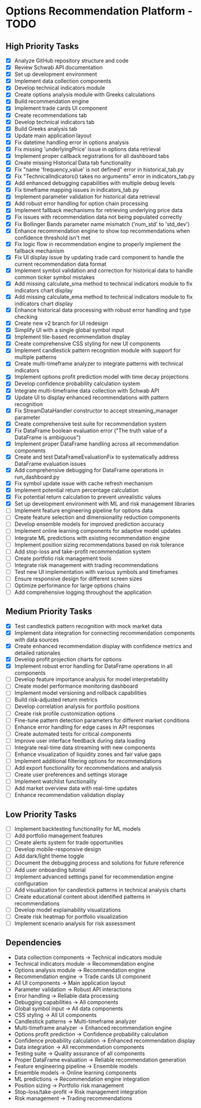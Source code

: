 # Options Recommendation Platform - TODO

## High Priority Tasks

- [x] Analyze GitHub repository structure and code
- [x] Review Schwab API documentation
- [x] Set up development environment
- [x] Implement data collection components
- [x] Develop technical indicators module
- [x] Create options analysis module with Greeks calculations
- [x] Build recommendation engine
- [x] Implement trade cards UI component
- [x] Create recommendations tab
- [x] Develop technical indicators tab
- [x] Build Greeks analysis tab
- [x] Update main application layout
- [x] Fix datetime handling error in options analysis
- [x] Fix missing 'underlyingPrice' issue in options data retrieval
- [x] Implement proper callback registrations for all dashboard tabs
- [x] Create missing Historical Data tab functionality
- [x] Fix "name 'frequency_value' is not defined" error in historical_tab.py
- [x] Fix "TechnicalIndicators() takes no arguments" error in indicators_tab.py
- [x] Add enhanced debugging capabilities with multiple debug levels
- [x] Fix timeframe mapping issues in indicators_tab.py
- [x] Implement parameter validation for historical data retrieval
- [x] Add robust error handling for option chain processing
- [x] Implement fallback mechanisms for retrieving underlying price data
- [x] Fix issues with recommendation data not being populated correctly
- [x] Fix Bollinger Bands parameter name mismatch ('num_std' to 'std_dev')
- [x] Enhance recommendation engine to show top recommendations when confidence threshold isn't met
- [x] Fix logic flow in recommendation engine to properly implement the fallback mechanism
- [x] Fix UI display issue by updating trade card component to handle the current recommendation data format
- [x] Implement symbol validation and correction for historical data to handle common ticker symbol mistakes
- [x] Add missing calculate_sma method to technical indicators module to fix indicators chart display
- [x] Add missing calculate_ema method to technical indicators module to fix indicators chart display
- [x] Enhance historical data processing with robust error handling and type checking
- [x] Create new v2 branch for UI redesign
- [x] Simplify UI with a single global symbol input
- [x] Implement tile-based recommendation display
- [x] Create comprehensive CSS styling for new UI components
- [x] Implement candlestick pattern recognition module with support for multiple patterns
- [x] Create multi-timeframe analyzer to integrate patterns with technical indicators
- [x] Implement options profit prediction model with time decay projections
- [x] Develop confidence probability calculation system
- [x] Integrate multi-timeframe data collection with Schwab API
- [x] Update UI to display enhanced recommendations with pattern recognition
- [x] Fix StreamDataHandler constructor to accept streaming_manager parameter
- [x] Create comprehensive test suite for recommendation system
- [x] Fix DataFrame boolean evaluation error ("The truth value of a DataFrame is ambiguous")
- [x] Implement proper DataFrame handling across all recommendation components
- [x] Create and test DataFrameEvaluationFix to systematically address DataFrame evaluation issues
- [x] Add comprehensive debugging for DataFrame operations in run_dashboard.py
- [x] Fix symbol update issue with cache refresh mechanism
- [x] Implement potential return percentage calculation
- [x] Fix potential return calculation to prevent unrealistic values
- [x] Set up development environment with ML and risk management libraries
- [ ] Implement feature engineering pipeline for options data
- [ ] Create feature selection and dimensionality reduction components
- [ ] Develop ensemble models for improved prediction accuracy
- [ ] Implement online learning components for adaptive model updates
- [ ] Integrate ML predictions with existing recommendation engine
- [ ] Implement position sizing recommendations based on risk tolerance
- [ ] Add stop-loss and take-profit recommendation system
- [ ] Create portfolio risk management tools
- [ ] Integrate risk management with trading recommendations
- [ ] Test new UI implementation with various symbols and timeframes
- [ ] Ensure responsive design for different screen sizes
- [ ] Optimize performance for large options chains
- [ ] Add comprehensive logging throughout the application

## Medium Priority Tasks

- [x] Test candlestick pattern recognition with mock market data
- [x] Implement data integration for connecting recommendation components with data sources
- [x] Create enhanced recommendation display with confidence metrics and detailed rationales
- [x] Develop profit projection charts for options
- [x] Implement robust error handling for DataFrame operations in all components
- [ ] Develop feature importance analysis for model interpretability
- [ ] Create model performance monitoring dashboard
- [ ] Implement model versioning and rollback capabilities
- [ ] Build risk-adjusted return metrics
- [ ] Develop correlation analysis for portfolio positions
- [ ] Create risk profile customization options
- [ ] Fine-tune pattern detection parameters for different market conditions
- [ ] Enhance error handling for edge cases in API responses
- [ ] Create automated tests for critical components
- [ ] Improve user interface feedback during data loading
- [ ] Integrate real-time data streaming with new components
- [ ] Enhance visualization of liquidity zones and fair value gaps
- [ ] Implement additional filtering options for recommendations
- [ ] Add export functionality for recommendations and analysis
- [ ] Create user preferences and settings storage
- [ ] Implement watchlist functionality
- [ ] Add market overview data with real-time updates
- [ ] Enhance recommendation validation display

## Low Priority Tasks

- [ ] Implement backtesting functionality for ML models
- [ ] Add portfolio management features
- [ ] Create alerts system for trade opportunities
- [ ] Develop mobile-responsive design
- [ ] Add dark/light theme toggle
- [ ] Document the debugging process and solutions for future reference
- [ ] Add user onboarding tutorial
- [ ] Implement advanced settings panel for recommendation engine configuration
- [ ] Add visualization for candlestick patterns in technical analysis charts
- [ ] Create educational content about identified patterns in recommendations
- [ ] Develop model explainability visualizations
- [ ] Create risk heatmap for portfolio visualization
- [ ] Implement scenario analysis for risk assessment

## Dependencies

- Data collection components → Technical indicators module
- Technical indicators module → Recommendation engine
- Options analysis module → Recommendation engine
- Recommendation engine → Trade cards UI component
- All UI components → Main application layout
- Parameter validation → Robust API interactions
- Error handling → Reliable data processing
- Debugging capabilities → All components
- Global symbol input → All data components
- CSS styling → All UI components
- Candlestick patterns → Multi-timeframe analyzer
- Multi-timeframe analyzer → Enhanced recommendation engine
- Options profit prediction → Confidence probability calculation
- Confidence probability calculation → Enhanced recommendation display
- Data integration → All recommendation components
- Testing suite → Quality assurance of all components
- Proper DataFrame evaluation → Reliable recommendation generation
- Feature engineering pipeline → Ensemble models
- Ensemble models → Online learning components
- ML predictions → Recommendation engine integration
- Position sizing → Portfolio risk management
- Stop-loss/take-profit → Risk management integration
- Risk management → Trading recommendations
